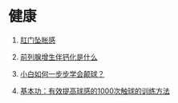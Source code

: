 # 健康

1. [肛门坠胀感](https://baike.baidu.com/item/肛门坠胀感)

2. [前列腺增生伴钙化是什么](https://www.baidu.com/bh/m/detail/qr_11861094356200840240)

3. [小白如何一步步学会颠球？](https://zhuanlan.zhihu.com/p/104813669)
4. [基本功：有效提高球感的1000次触球的训练方法](https://zhuanlan.zhihu.com/p/60531995)
